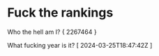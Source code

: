 # Fuck the rankings

Who the hell am I?
{ 2267464 }

What fucking year is it?
[ 2024-03-25T18:47:42Z ]
